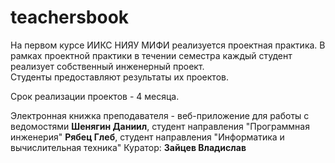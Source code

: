 # teachersbook

На первом курсе ИИКС НИЯУ МИФИ реализуется проектная практика.
В рамках проектной практики в течении семестра каждый студент реализует собственный инженерный проект.  
Студенты предоставляют результаты их проектов. 

Срок реализации проектов - 4 месяца. 

Электронная книжка преподавателя - веб-приложение для работы с ведомостями
**Шенягин Даниил**, студент направления "Программная инженерия" 
**Рябец Глеб**, студент направления "Информатика и вычислительная техника" 
Куратор: **Зайцев Владислав**
